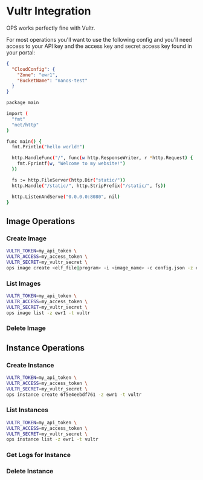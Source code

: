 # Vultr Integration

OPS works perfectly fine with Vultr.

For most operations you'll want to use the following config and you'll
need access to your API key and the access key and secret access key
found in your portal:

```json
{
  "CloudConfig": {
    "Zone": "ewr1",
    "BucketName": "nanos-test"
  }
}
```

```sh
package main

import (
  "fmt"
  "net/http"
)

func main() {
  fmt.Println("hello world!")

  http.HandleFunc("/", func(w http.ResponseWriter, r *http.Request) {
    fmt.Fprintf(w, "Welcome to my website!")
  })

  fs := http.FileServer(http.Dir("static/"))
  http.Handle("/static/", http.StripPrefix("/static/", fs))

  http.ListenAndServe("0.0.0.0:8080", nil)
}
```

## Image Operations

### Create Image

```sh
VULTR_TOKEN=my_api_token \
VULTR_ACCESS=my_access_token \
VULTR_SECRET=my_vultr_secret \
ops image create <elf_file|program> -i <image_name> -c config.json -z ewr1 -t vultr
```

### List Images

```sh
VULTR_TOKEN=my_api_token \
VULTR_ACCESS=my_access_token \
VULTR_SECRET=my_vultr_secret \
ops image list -z ewr1 -t vultr
```

### Delete Image

## Instance Operations

### Create Instance

```sh
VULTR_TOKEN=my_api_token \
VULTR_ACCESS=my_access_token \
VULTR_SECRET=my_vultr_secret \
ops instance create 6f5e4eebdf761 -z ewr1 -t vultr
```

### List Instances

```sh
VULTR_TOKEN=my_api_token \
VULTR_ACCESS=my_access_token \
VULTR_SECRET=my_vultr_secret \
ops instance list -z ewr1 -t vultr
```

### Get Logs for Instance

### Delete Instance
